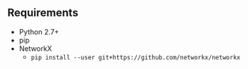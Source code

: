 
Requirements
------------

 * Python 2.7+
 * pip
 * NetworkX
   - `pip install --user git+https://github.com/networkx/networkx`
